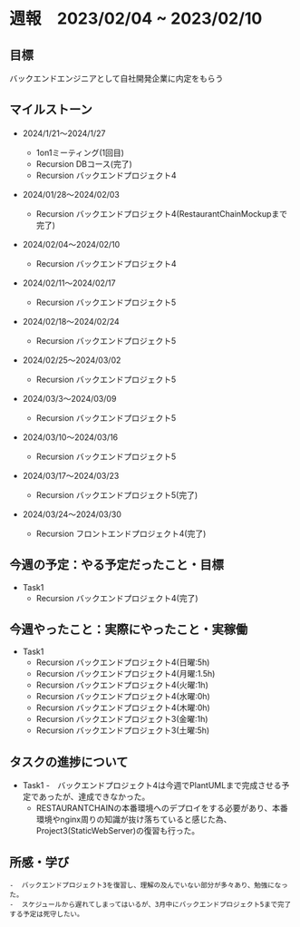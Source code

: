 # 週報　2023/02/04 ~ 2023/02/10

## 目標
バックエンドエンジニアとして自社開発企業に内定をもらう

## マイルストーン
- 2024/1/21〜2024/1/27
    - 1on1ミーティング(1回目)
    - Recursion DBコース(完了)
    - Recursion バックエンドプロジェクト4

- 2024/01/28〜2024/02/03
    - Recursion バックエンドプロジェクト4(RestaurantChainMockupまで完了)

- 2024/02/04〜2024/02/10
    - Recursion バックエンドプロジェクト4
- 2024/02/11〜2024/02/17
    - Recursion バックエンドプロジェクト5
- 2024/02/18〜2024/02/24
    - Recursion バックエンドプロジェクト5
- 2024/02/25〜2024/03/02
    - Recursion バックエンドプロジェクト5
- 2024/03/3〜2024/03/09
    - Recursion バックエンドプロジェクト5
- 2024/03/10〜2024/03/16
    - Recursion バックエンドプロジェクト5
- 2024/03/17〜2024/03/23
    - Recursion バックエンドプロジェクト5(完了)
- 2024/03/24〜2024/03/30
    - Recursion フロントエンドプロジェクト4(完了)
## 今週の予定：やる予定だったこと・目標
- Task1
    - Recursion バックエンドプロジェクト4(完了)


## 今週やったこと：実際にやったこと・実稼働
- Task1
    - Recursion バックエンドプロジェクト4(日曜:5h)
    - Recursion バックエンドプロジェクト4(月曜:1.5h)
    - Recursion バックエンドプロジェクト4(火曜:1h)
    - Recursion バックエンドプロジェクト4(水曜:0h)
    - Recursion バックエンドプロジェクト4(木曜:0h)
    - Recursion バックエンドプロジェクト3(金曜:1h)
    - Recursion バックエンドプロジェクト3(土曜:5h)


## タスクの進捗について
- Task1
    -　バックエンドプロジェクト4は今週でPlantUMLまで完成させる予定であったが、達成できなかった。
    -  RESTAURANTCHAINの本番環境へのデプロイをする必要があり、本番環境やnginx周りの知識が抜け落ちていると感じた為、Project3(StaticWebServer)の復習も行った。


## 所感・学び
    -  バックエンドプロジェクト3を復習し、理解の及んでいない部分が多々あり、勉強になった。
    -  スケジュールから遅れてしまってはいるが、3月中にバックエンドプロジェクト5まで完了する予定は死守したい。
